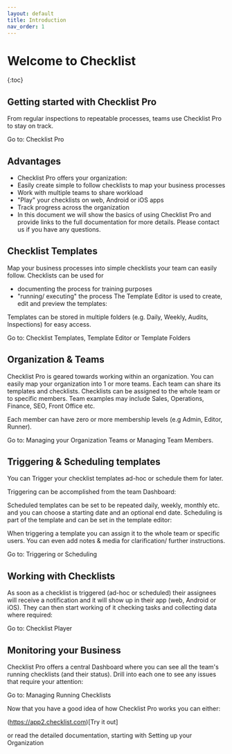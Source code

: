 ```yaml
---
layout: default
title: Introduction
nav_order: 1
---
```

# Welcome to Checklist

{:toc}

## Getting started with Checklist Pro

From regular inspections to repeatable processes, teams use Checklist Pro to stay on track. 

Go to: Checklist Pro

## Advantages

* Checklist Pro offers your organization:
* Easily create simple to follow checklists to map your business processes
* Work with multiple teams to share workload
* "Play" your checklists on web, Android or iOS apps
* Track progress across the organization
* In this document we will show the basics of using Checklist Pro and provide links to the full documentation for more details. Please contact us if you have any questions.

## Checklist Templates
Map your business processes into simple checklists your team can easily follow. Checklists can be used for

* documenting the process for training purposes 
* "running/ executing" the process
The Template Editor is used to create, edit and preview the templates:


Templates can be stored in multiple folders (e.g. Daily, Weekly, Audits, Inspections) for easy access. 

Go to: Checklist Templates, Template Editor or Template Folders

## Organization & Teams

Checklist Pro is geared towards working within an organization. You can easily map your organization into 1 or more teams. Each team can share its templates and checklists. Checklists can be assigned to the whole team or to specific members. Team examples may include Sales, Operations, Finance, SEO, Front Office etc.

Each member can have zero or more membership levels (e.g Admin, Editor, Runner). 

Go to: Managing your Organization Teams or Managing Team Members. 

## Triggering & Scheduling templates
You can Trigger your checklist templates ad-hoc or schedule them for later. 

Triggering can be accomplished from the team Dashboard:

Scheduled templates can be set to be repeated daily, weekly, monthly etc. and you can choose a starting date and an optional end date. Scheduling is part of the template and can be set in the template editor:

When triggering a template you can assign it to the whole team or specific users. You can even add notes & media for clarification/ further instructions.

Go to: Triggering or Scheduling

## Working with Checklists
As soon as a checklist is triggered (ad-hoc or scheduled) their assignees will receive a notification and it will show up in their app (web, Android or iOS). They can then start working of it checking tasks and collecting data where required: 

Go to: Checklist Player

## Monitoring your Business
Checklist Pro offers a central Dashboard where you can see all the team's running checklists (and their status). Drill into each one to see any issues that require your attention:

Go to: Managing Running Checklists

Now that you have a good idea of how Checklist Pro works you can either:

(https://app2.checklist.com)[Try it out]

or read the detailed documentation, starting with Setting up your Organization


